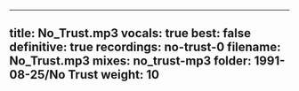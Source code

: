 
---
title: No_Trust.mp3
vocals: true
best: false
definitive: true
recordings: no-trust-0
filename: No_Trust.mp3
mixes: no_trust-mp3
folder: 1991-08-25/No Trust
weight: 10
---
